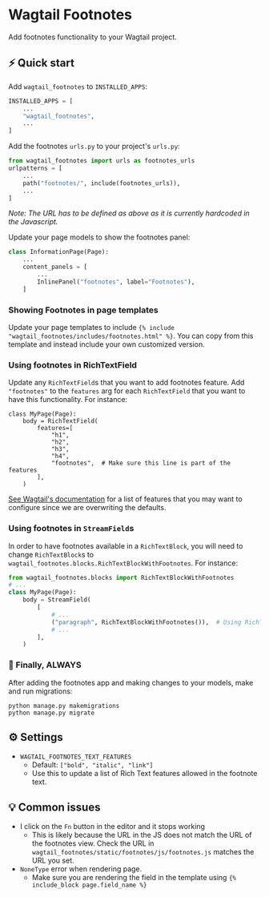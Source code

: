 # Wagtail Footnotes

Add footnotes functionality to your Wagtail project.

## ⚡ Quick start

Add `wagtail_footnotes` to `INSTALLED_APPS`:

```python
INSTALLED_APPS = [
    ...
    "wagtail_footnotes",
    ...
]
```

Add the footnotes `urls.py` to your project's `urls.py`:

```python
from wagtail_footnotes import urls as footnotes_urls
urlpatterns = [
    ...
    path("footnotes/", include(footnotes_urls)),
    ...
]
```

*Note: The URL has to be defined as above as it is currently hardcoded in the Javascript.*

Update your page models to show the footnotes panel:

```python
class InformationPage(Page):
    ...
    content_panels = [
        ...
        InlinePanel("footnotes", label="Footnotes"),
    ]
```

### Showing Footnotes in page templates

Update your page templates to include `{% include "wagtail_footnotes/includes/footnotes.html" %}`. You can copy from this template and instead include your own customized version.

### Using footnotes in RichTextField

Update any `RichTextField`s that you want to add footnotes feature. Add `"footnotes"` to the `features` arg for each `RichTextField` that you want to have this functionality. For instance:

```
class MyPage(Page):
    body = RichTextField(
        features=[
            "h1",
            "h2",
            "h3",
            "h4",
            "footnotes",  # Make sure this line is part of the features
        ],
    )

```

[See Wagtail's documentation](https://docs.wagtail.org/en/stable/advanced_topics/customisation/page_editing_interface.html#limiting-features-in-a-rich-text-field) for a list of features that you may want to configure since we are overwriting the defaults.

### Using footnotes in `StreamField`s

In order to have footnotes available in a `RichTextBlock`, you will need to change `RichTextBlock`s to `wagtail_footnotes.blocks.RichTextBlockWithFootnotes`. For instance:

```python
from wagtail_footnotes.blocks import RichTextBlockWithFootnotes
# ...
class MyPage(Page):
    body = StreamField(
        [
            # ...
            ("paragraph", RichTextBlockWithFootnotes()),  # Using RichTextBlockWithFootnotes
            # ...
        ],
    )
```

### 🏁 Finally, ALWAYS

After adding the footnotes app and making changes to your models, make and run migrations:

```
python manage.py makemigrations
python manage.py migrate
```

## ⚙️ Settings

 - `WAGTAIL_FOOTNOTES_TEXT_FEATURES`
   - Default: `["bold", "italic", "link"]`
   - Use this to update a list of Rich Text features allowed in the footnote text.

## 💡 Common issues
 - I click on the `Fn` button in the editor and it stops working
    - This is likely because the URL in the JS does not match the URL of the footnotes view. Check the URL in `wagtail_footnotes/static/footnotes/js/footnotes.js` matches the URL you set.
 - `NoneType` error when rendering page.
    - Make sure you are rendering the field in the template using `{% include_block page.field_name %}`
